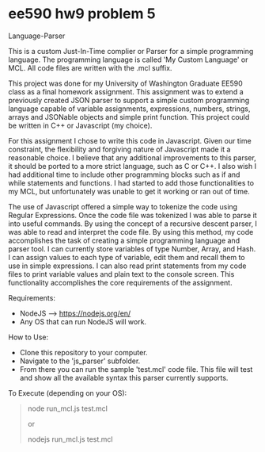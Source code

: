 # ee590 hw9 problem 5

Language-Parser

This is a custom Just-In-Time complier or Parser for a simple programming language.  The programming language is called 'My Custom Language' or MCL. All code files are written with the .mcl suffix.

This project was done for my University of Washington Graduate EE590 class as a final homework assignment. This assignment was to extend a previously created JSON parser to support a simple custom programming language capable of variable assignments, expressions, numbers, strings, arrays and JSONable objects and simple print function. This project could be written in C++ or Javascript (my choice).

For this assignment I chose to write this code in Javascript. Given our time constraint, the flexibility and forgiving nature of Javascript made it a reasonable choice. I believe that any additional improvements to this parser, it should be ported to a more strict language, such as C or C++.  I also wish I had additional time to include other programming blocks such as if and while statements and functions. I had started to add those functionalities to my MCL, but unfortunately was unable to get it working or ran out of time.

The use of Javascript offered a simple way to tokenize the code using Regular Expressions. Once the code file was tokenized I was able to parse it into useful commands. By using the concept of a recursive descent parser, I was able to read and interpret the code file.  By using this method, my code accomplishes the task of creating a simple programming language and parser tool. I can currently store variables of type Number, Array, and Hash. I can assign values to each type of variable, edit them and recall them to use in simple expressions. I can also read print statements from my code files to print variable values and plain text to the console screen. This functionality accomplishes the core requirements of the assignment.

Requirements:
* NodeJS --> https://nodejs.org/en/
* Any OS that can run NodeJS will work.

How to Use:
* Clone this repository to your computer.
* Navigate to the 'js_parser' subfolder.
* From there you can run the sample 'test.mcl' code file. This file will test and show all the available syntax this parser currently supports.

To Execute (depending on your OS):
> node run_mcl.js test.mcl
>
> or
>
> nodejs run_mcl.js test.mcl
